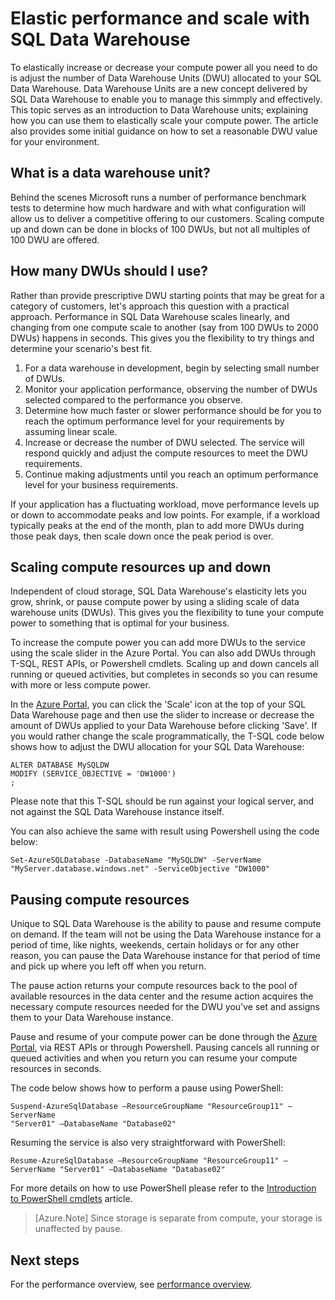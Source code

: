 <properties
   pageTitle="Elastic performance and scale with SQL Data Warehouse | Microsoft Azure"
   description="Understand SQL Data Warehouse elasticity using Data Warehouse Units to scale compute resources up and down. Code examples provided."
   services="sql-data-warehouse"
   documentationCenter="NA"
   authors="TwoUnder"
   manager="barbkess"
   editor=""/>

<tags
   ms.service="sql-data-warehouse"
   ms.devlang="NA"
   ms.topic="article"
   ms.tgt_pltfrm="NA"
   ms.workload="data-services"
   ms.date="09/22/2015"
   ms.author="nicw;JRJ@BigBangData.co.uk;mausher"/>

# Elastic performance and scale with SQL Data Warehouse
To elastically increase or decrease your compute power all you need to do is adjust the number of Data Warehouse Units (DWU) allocated to your SQL Data Warehouse. Data Warehouse Units are a new concept delivered by SQL Data Warehouse to enable you to manage this simmply and effectively. This topic serves as an introduction to Data Warehouse units; explaining how you can use them to elastically scale your compute power. The article also provides some initial guidance on how to set a reasonable DWU value for your environment.

## What is a data warehouse unit?
Behind the scenes Microsoft runs a number of performance benchmark tests to determine how much hardware and with what configuration will allow us to deliver a competitive offering to our customers.  Scaling compute up and down can be done in blocks of 100 DWUs, but not all multiples of 100 DWU are offered.  

## How many DWUs should I use?
Rather than provide prescriptive DWU starting points that may be great for a category of customers, let's approach this question with a practical approach.  Performance in SQL Data Warehouse scales linearly, and changing from one compute scale to another (say from 100 DWUs to 2000 DWUs) happens in seconds.  This gives you the flexibility to try things and determine your scenario's best fit.    

1. For a data warehouse in development, begin by selecting small number of DWUs.
2. Monitor your application performance, observing the number of DWUs selected compared to the performance you observe.
3. Determine how much faster or slower performance should be for you to reach the optimum performance level for your requirements by assuming linear scale. 
4. Increase or decrease the number of DWU selected.  The service will respond quickly and adjust the compute resources to meet the DWU requirements.
5. Continue making adjustments until you reach an optimum performance level for your business requirements.

If your application has a fluctuating workload, move performance levels up or down to accommodate peaks and low points. For example, if a workload typically peaks at the end of the month, plan to add more DWUs during those peak days, then scale down once the peak period is over.
 
## Scaling compute resources up and down
Independent of cloud storage, SQL Data Warehouse's elasticity lets you grow, shrink, or pause compute power by using a sliding scale of data warehouse units (DWUs). This gives you the flexibility to tune your compute power to something that is optimal for your business.  

To increase the compute power you can add more DWUs to the service using the scale slider in the Azure Portal.  You can also add DWUs through T-SQL, REST APIs, or Powershell cmdlets.  Scaling up and down cancels all running or queued activities, but completes in seconds so you can resume with more or less compute power.

In the [Azure Portal][], you can click the 'Scale' icon at the top of your SQL Data Warehouse page and then use the slider to increase or decrease the amount of DWUs applied to your Data Warehouse before clicking 'Save'.  If you would rather change the scale programmatically, the T-SQL code below shows how to adjust the DWU allocation for your SQL Data Warehouse:

```
ALTER DATABASE MySQLDW 
MODIFY (SERVICE_OBJECTIVE = 'DW1000')
;
```
Please note that this T-SQL should be run against your logical server, and not against the SQL Data Warehouse instance itself. 

You can also achieve the same with result using Powershell using the code below:

```
Set-AzureSQLDatabase -DatabaseName "MySQLDW" -ServerName "MyServer.database.windows.net" -ServiceObjective "DW1000"
```

## Pausing compute resources
Unique to SQL Data Warehouse is the ability to pause and resume compute on demand.  If the team will not be using the Data Warehouse instance for a period of time, like nights, weekends, certain holidays or for any other reason, you can pause the Data Warehouse instance for that period of time and pick up where you left off when you return.  

The pause action returns your compute resources back to the pool of available resources in the data center and the resume action acquires the necessary compute resources needed for the DWU you've set and assigns them to your Data Warehouse instance.  

Pause and resume of your compute power can be done through the [Azure Portal][], via REST APIs or through Powershell.  Pausing cancels all running or queued activities and when you return you can resume your compute resources in seconds. 

The code below shows how to perform a pause using PowerShell:

```
Suspend-AzureSqlDatabase –ResourceGroupName "ResourceGroup11" –ServerName
"Server01" –DatabaseName "Database02"
```

Resuming the service is also very straightforward with PowerShell:

```
Resume-AzureSqlDatabase –ResourceGroupName "ResourceGroup11" –ServerName "Server01" –DatabaseName "Database02"
```

For more details on how to use PowerShell please refer to the [Introduction to PowerShell cmdlets][] article.

> [Azure.Note] Since storage is separate from compute, your storage is unaffected by pause.

## Next steps
For the performance overview, see [performance overview][].

<!--Image references-->

<!--Article references-->
[performance overview]: sql-data-warehouse-overview-performance.md
[Introduction to PowerShell cmdlets]: sql-data-warehouse-get-started-powershell-cmdlets.md

<!--MSDN references-->


<!--Other Web references-->

[Azure Portal]: http://portal.azure.com/
